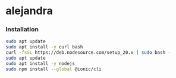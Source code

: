 # alejandra

### Installation
```bash
sudo apt update
sudo apt install -y curl bash
curl -fsSL https://deb.nodesource.com/setup_20.x | sudo bash -
sudo apt update
sudo apt install -y nodejs
sudo npm install --global @ionic/cli
```